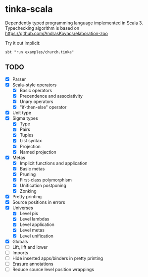 # tinka-scala

Dependently typed programming language implemented in Scala 3.
Typechecking algorithm is based on https://github.com/AndrasKovacs/elaboration-zoo

Try it out implicit:

```
sbt "run examples/church.tinka"
```

## TODO
- [x] Parser
- [x] Scala-style operators
  - [x] Basic operators
  - [x] Precendence and associativity
  - [x] Unary operators
  - [x] "if-then-else" operator
- [x] Unit type
- [x] Sigma types
  - [x] Type
  - [x] Pairs
  - [x] Tuples
  - [x] List syntax
  - [x] Projection
  - [x] Named projection
- [x] Metas
  - [x] Implicit functions and application
  - [x] Basic metas
  - [x] Pruning
  - [x] First-class polymorphism
  - [x] Unification postponing
  - [x] Zonking
- [x] Pretty printing
- [x] Source positions in errors
- [x] Universes
  - [x] Level pis
  - [x] Level lambdas
  - [x] Level application
  - [x] Level metas
  - [x] Level unification
- [x] Globals
- [ ] Lift, lift and lower
- [ ] Imports
- [ ] Hide inserted apps/binders in pretty printing
- [ ] Erasure annotations
- [ ] Reduce source level position wrappings
